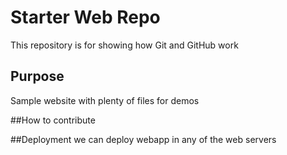 # Starter Web Repo

This repository is for showing how Git and GitHub work

## Purpose

Sample website with plenty of files for demos

##How to contribute

##Deployment
we can deploy webapp in any of the web servers
